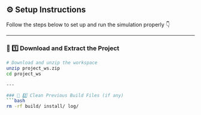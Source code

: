 ## ⚙️ Setup Instructions

Follow the steps below to set up and run the simulation properly 👇  

---

### 🧩 1️⃣ Download and Extract the Project
```bash
# Download and unzip the workspace
unzip project_ws.zip
cd project_ws

---

### 🧹 2️⃣ Clean Previous Build Files (if any)
```bash
rm -rf build/ install/ log/



